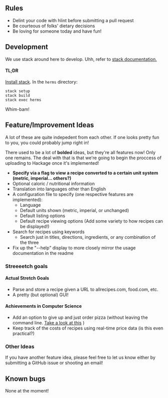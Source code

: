 ## Rules
 - Delint your code with hlint before submitting a pull request
 - Be courteous of folks' dietary decisions
 - Be loving for someone today and have fun!

## Development
We use stack around here to develop. Uhh, refer to [stack documentation.](https://docs.haskellstack.org/en/stable/GUIDE/)
#### TL;DR
[Install stack](https://docs.haskellstack.org/en/stable/install_and_upgrade/). In the `herms` directory:
```
stack setup
stack build
stack exec herms
```
Whim-bam! 

## Feature/Improvement Ideas

A lot of these are quite indepedent from each other. If one looks pretty fun to you, you could probably jump right in!

There used to be a lot of **bolded** ideas, but they're all features now! Only one remains. The deal with that is that we're going to begin the proccess of uploading to Hackage once it's implemented!

- **Specify via a flag to view a recipe converted to a certain unit system (metric, imperial... others?)**
- Optional caloric / nutritional information
- Translation into languages other than English
- A configuration file to specify (one respective features are implemented):
  - Language
  - Default units shown (metric, imperial, or unchanged)
  - Default listing options
  - Default recipe viewing options (Add some variety to how recipes can be displayed!)
- Search for recipes using keywords
  - Search just in titles, directions, ingredients, or any combination of the three
- Fix up the "--help" display to more closely mirror the usage documentation in the readme 

### Streeeetch goals

#### Actual Stretch Goals
- Parse and store a recipe given a URL to allrecipes.com, food.com, etc.
- A pretty (but optional) GUI!

#### Achievements in Computer Science
- Add an option to give up and just order pizza (without leaving the command line. [Take a look at this](https://github.com/fadein/sudo_make_me_a_sandwich) )
- Keep track of the costs of recipes using real-time price data (is this even practical?)

### Other Ideas

If you have another feature idea, please feel free to let us know either by submitting a GitHub issue or shooting an email!

## Known bugs

None at the moment!
